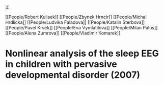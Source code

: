 [🇿](zotero://select/library/items/C8KJ6D6Y)

[[People/Robert Kulisek]] [[People/Zbynek Hrncir]] [[People/Michal Hrdlicka]] [[People/Ludvika Faladova]] [[People/Katalin Sterbova]] [[People/Pavel Krsek]] [[People/Eva Vymlatilova]] [[People/Milan Palus]] [[People/Alena Zumrova]] [[People/Vladimir Komarek]] 
# Nonlinear analysis of the sleep EEG in children with pervasive developmental disorder (2007)

